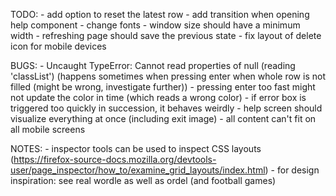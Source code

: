 TODO: 
    - add option to reset the latest row 
    - add transition when opening help component
    - change fonts
    - window size should have a minimum width
    - refreshing page should save the previous state
    - fix layout of delete icon for mobile devices

BUGS: 
    - Uncaught TypeError: Cannot read properties of null (reading 'classList') (happens sometimes when pressing enter when whole row is not filled (might be wrong, investigate further))
    - pressing enter too fast might not update the color in time (which reads a wrong color)
    - if error box is triggered too quickly in succession, it behaves weirdly
    - help screen should visualize everything at once (including exit image)
    - all content can't fit on all mobile screens

NOTES: 
    - inspector tools can be used to inspect CSS layouts (https://firefox-source-docs.mozilla.org/devtools-user/page_inspector/how_to/examine_grid_layouts/index.html)
    - for design inspiration: see real wordle as well as ordel (and football games)